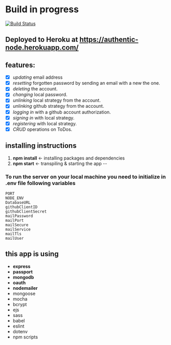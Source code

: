# Build in progress 
[![Build Status](https://travis-ci.org/radlinskii/authentic-node.svg?branch=master)](https://travis-ci.org/radlinskii/authentic-node)

Deployed to Heroku at 
https://authentic-node.herokuapp.com/
--

## features:
- [x] *updating* email address
- [x] *resetting* forgotten password by sending an email with a new the one.
- [x] *deleting* the account.
- [x] *changing* local password.
- [x] *unlinking* local strategy from the account.
- [x] *unlinking* github strategy from the account.
- [x] *logging in* with a github account authorization.
- [x] *signing in* with local strategy.
- [x] *registering* with local strategy.
- [x] *CRUD* operations on ToDos.

## installing instructions
1. **npm install** <- installing packages and dependencies
2. **npm start** <- transpiling & starting the app
--

### To run the server on your local machine you need to initialize in .env file following variables 
```
PORT
NODE_ENV
DatabaseURL
githubClientID
githubClientSecret
mailPassword
mailPort
mailSecure
mailService
mailTls
mailUser
```

## this app is using
* **express**
* **passport**
* **mongodb**
* **oauth**
* **nodemailer**
* mongoose
* mocha
* bcrypt
* ejs
* sass
* babel
* eslint
* dotenv
* npm scripts
